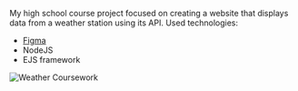 My high school course project focused on creating a website that displays data from a weather station using its API.
Used technologies:
- [Figma](https://www.figma.com/design/VYXXIfAWicOAGVLQpFAq6N/Weather-Coursework?node-id=0-1&t=iolsaS4vdh0f9uLH-1)
- NodeJS
- EJS framework

![Weather Coursework](https://github.com/user-attachments/assets/61690b95-a091-49bf-b229-3dc7744a6fd1)
